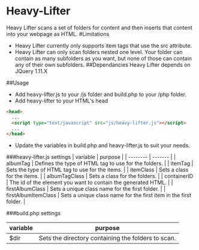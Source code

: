 # Heavy-Lifter
Heavy Lifter scans a set of folders for content and then inserts that content into your webpage as HTML.
#Limitations
- Heavy Lifter currently only supports item tags that use the src attribute. 
- Heavy Lifter can only scan folders nested one level. Your folder can contain as many subfolders as you want, but none of those can contain any of their own subfolders.
##Dependancies
Heavy Lifter depends on JQuery 1.11.X

##Usage

- Add heavy-lifter.js to your /js folder and build.php to your /php folder. 
- Add heavy-lifter to your HTML's head
```HTML
<head>
  ...
  <script type="text/javascript" src="js/heavy-lifter.js"></script>
  ...
</head>
```
- Update the variables in build.php and heavy-lifter.js to suit your needs.

###heavy-lifter.js settings
| variable | purpose |
| -------- | ------- |
| albumTag | Defines the type of HTML tag to use for the folders. |
| itemTag  | Sets the type of HTML tag to use for the items. |
| itemClass | Sets a class for the items. |
| albumTagClass | Sets a class for the folders. |
| containerID | The id of the element you want to contain the generated HTML. |
| firstAlbumClass | Sets a unique class name for the first folder. |
| firstAlbumItemClass | Sets a unique class name for the first item in the first folder. |

###build.php settings

| variable | purpose | 
| -------- | ------- |
| $dir    | Sets the directory containing the folders to scan. |
